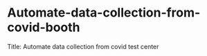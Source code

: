 # Automate-data-collection-from-covid-booth
Title: Automate data collection from covid test center 
